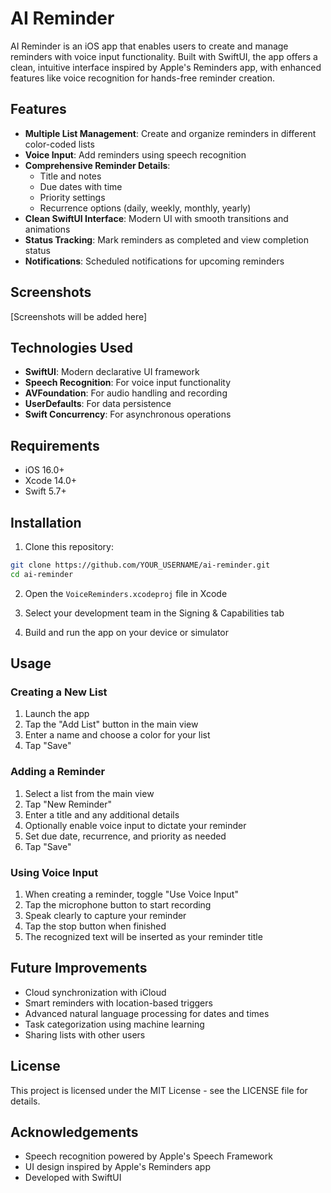 # AI Reminder

AI Reminder is an iOS app that enables users to create and manage reminders with voice input functionality. Built with SwiftUI, the app offers a clean, intuitive interface inspired by Apple's Reminders app, with enhanced features like voice recognition for hands-free reminder creation.

## Features

- **Multiple List Management**: Create and organize reminders in different color-coded lists
- **Voice Input**: Add reminders using speech recognition
- **Comprehensive Reminder Details**:
  - Title and notes
  - Due dates with time
  - Priority settings
  - Recurrence options (daily, weekly, monthly, yearly)
- **Clean SwiftUI Interface**: Modern UI with smooth transitions and animations
- **Status Tracking**: Mark reminders as completed and view completion status
- **Notifications**: Scheduled notifications for upcoming reminders

## Screenshots

[Screenshots will be added here]

## Technologies Used

- **SwiftUI**: Modern declarative UI framework
- **Speech Recognition**: For voice input functionality
- **AVFoundation**: For audio handling and recording
- **UserDefaults**: For data persistence
- **Swift Concurrency**: For asynchronous operations

## Requirements

- iOS 16.0+
- Xcode 14.0+
- Swift 5.7+

## Installation

1. Clone this repository:
```bash
git clone https://github.com/YOUR_USERNAME/ai-reminder.git
cd ai-reminder
```

2. Open the `VoiceReminders.xcodeproj` file in Xcode

3. Select your development team in the Signing & Capabilities tab

4. Build and run the app on your device or simulator

## Usage

### Creating a New List
1. Launch the app
2. Tap the "Add List" button in the main view
3. Enter a name and choose a color for your list
4. Tap "Save"

### Adding a Reminder
1. Select a list from the main view
2. Tap "New Reminder"
3. Enter a title and any additional details
4. Optionally enable voice input to dictate your reminder
5. Set due date, recurrence, and priority as needed
6. Tap "Save"

### Using Voice Input
1. When creating a reminder, toggle "Use Voice Input"
2. Tap the microphone button to start recording
3. Speak clearly to capture your reminder
4. Tap the stop button when finished
5. The recognized text will be inserted as your reminder title

## Future Improvements

- Cloud synchronization with iCloud
- Smart reminders with location-based triggers
- Advanced natural language processing for dates and times
- Task categorization using machine learning
- Sharing lists with other users

## License

This project is licensed under the MIT License - see the LICENSE file for details.

## Acknowledgements

- Speech recognition powered by Apple's Speech Framework
- UI design inspired by Apple's Reminders app
- Developed with SwiftUI 